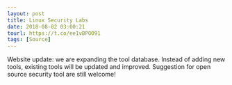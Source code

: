 ```yaml
---
layout: post
title: Linux Security Labs
date: 2018-08-02 03:00:21
tourl: https://t.co/ee1vBPOO91
tags: [Source]
---
```

Website update: we are expanding the tool database. Instead of adding new tools, existing tools will be updated and improved. Suggestion for open source security tool are still welcome!